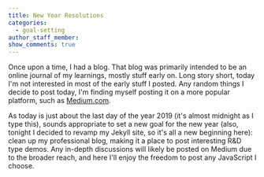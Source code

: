 ```yaml
---
title: New Year Resolutions
categories:
  - goal-setting
author_staff_member: 
show_comments: true
---
```


Once upon a time, I had a blog. That blog was primarily intended to be an online journal of my learnings, mostly stuff early on. Long story short, today I'm not interested in most of the early stuff I posted. Any random things I decide to post today, I'm finding myself posting it on a more popular platform, such as [Medium.com](https://medium.com/@formigone).

As today is just about the last day of the year 2019 (it's almost midnight as I type this), sounds appropriate to set a new goal for the new year (also, tonight I decided to revamp my Jekyll site, so it's all a new beginning here): clean up my professional blog, making it a place to post interesting R&D type demos. Any in-depth discussions will likely be posted on Medium due to the broader reach, and here I'll enjoy the freedom to post any JavaScript I choose.

